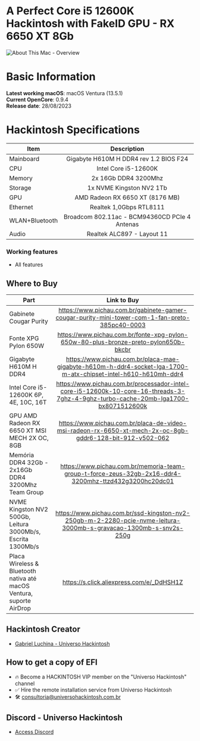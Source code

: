 # A Perfect Core i5 12600K Hackintosh with FakeID GPU - RX 6650 XT 8Gb

![About This Mac - Overview](https://github.com/luchina-gabriel/EFI-GIGABYTE-H610M-H-DDR4-rev1.2-Core-i5-12600K-RX6650XT-PUBLIC/assets/23700365/a1c94db1-fb3d-4384-9385-4683f886c493)

# Basic Information

**Latest working macOS**: macOS Ventura (13.5.1)
<br>
**Current OpenCore**: 0.9.4
<br>
**Release date**: 28/08/2023

# Hackintosh Specifications
|Item|Description|
|-|:-------:|
|Mainboard|Gigabyte H610M H DDR4 rev 1.2 BIOS F24|
|CPU|Intel Core i5-12600K|
|Memory|2x 16Gb DDR4 3200Mhz|
|Storage|1x NVME Kingston NV2 1Tb|
|GPU|AMD Radeon RX 6650 XT (8176 MB)|
|Ethernet|Realtek 1,0Gbps RTL8111|
|WLAN+Bluetooth|Broadcom 802.11ac - BCM94360CD PCIe 4 Antenas|
|Audio|Realtek ALC897 - Layout 11|

### Working features
- All features

## Where to Buy

|Part|Link to Buy|
|-|:-------:|
|Gabinete Cougar Purity|https://www.pichau.com.br/gabinete-gamer-cougar-purity-mini-tower-com-1-fan-preto-385pc40-0003|
|Fonte XPG Pylon 650W|https://www.pichau.com.br/fonte-xpg-pylon-650w-80-plus-bronze-preto-pylon650b-bkcbr|
|Gigabyte H610M H DDR4|https://www.pichau.com.br/placa-mae-gigabyte-h610m-h-ddr4-socket-lga-1700-m-atx-chipset-intel-h610-h610mh-ddr4|
|Intel Core i5-12600K 6P, 4E, 10C, 16T|https://www.pichau.com.br/processador-intel-core-i5-12600k-10-core-16-threads-3-7ghz-4-9ghz-turbo-cache-20mb-lga1700-bx8071512600k|
|GPU AMD Radeon RX 6650 XT MSI MECH 2X OC, 8GB|https://www.pichau.com.br/placa-de-video-msi-radeon-rx-6650-xt-mech-2x-oc-8gb-gddr6-128-bit-912-v502-062|
|Memória DDR4 32Gb - 2x16Gb DDR4 3200Mhz Team Group|https://www.pichau.com.br/memoria-team-group-t-force-zeus-32gb-2x16-ddr4-3200mhz-ttzd432g3200hc20dc01|
|NVME Kingston NV2 500Gb, Leitura 3000Mb/s, Escrita 1300Mb/s|https://www.pichau.com.br/ssd-kingston-nv2-250gb-m-2-2280-pcie-nvme-leitura-3000mb-s-gravacao-1300mb-s-snv2s-250g|
|Placa Wireless & Bluetooth nativa até macOS Ventura, suporte AirDrop|https://s.click.aliexpress.com/e/_DdHSH1Z|

## Hackintosh Creator
- [Gabriel Luchina - Universo Hackintosh](https://luchina.com.br)

## How to get a copy of EFI
- 🔥 Become a HACKINTOSH VIP member on the "Universo Hackintosh" channel
- ✅ Hire the remote installation service from Universo Hackintosh
- 🛠️ [consultoria@universohackintosh.com.br](mailto:consultoria@universohackintosh.com.br)

## Discord - Universo Hackintosh
- [Access Discord](https://discord.universohackintosh.com.br)
